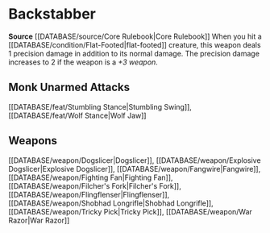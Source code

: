 ﻿---
id: '172'
name: Backstabber
rarity: Common
source: '[[DATABASE/source/Core Rulebook|Core Rulebook]]'
trait:
- Backstabber
type: Trait

---
# Backstabber

**Source** [[DATABASE/source/Core Rulebook|Core Rulebook]] 
When you hit a [[DATABASE/condition/Flat-Footed|flat-footed]] creature, this weapon deals 1 precision damage in addition to its normal damage. The precision damage increases to 2 if the weapon is a _+3 weapon_.

## Monk Unarmed Attacks

[[DATABASE/feat/Stumbling Stance|Stumbling Swing]], [[DATABASE/feat/Wolf Stance|Wolf Jaw]]

## Weapons

[[DATABASE/weapon/Dogslicer|Dogslicer]], [[DATABASE/weapon/Explosive Dogslicer|Explosive Dogslicer]], [[DATABASE/weapon/Fangwire|Fangwire]], [[DATABASE/weapon/Fighting Fan|Fighting Fan]], [[DATABASE/weapon/Filcher's Fork|Filcher's Fork]], [[DATABASE/weapon/Flingflenser|Flingflenser]], [[DATABASE/weapon/Shobhad Longrifle|Shobhad Longrifle]], [[DATABASE/weapon/Tricky Pick|Tricky Pick]], [[DATABASE/weapon/War Razor|War Razor]]